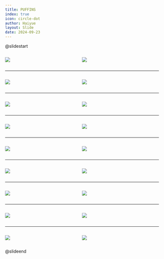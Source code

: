 ```yaml
---
title: PUFFINS
index: true
icon: circle-dot
author: Haiyue
layout: Slide
date: 2024-09-23
---
```

 
@slidestart

<div style="display:flex">
<div style="flex:1">

![](/reading/english/Level-Q/PUFFINS/001.webp)
</div>
<div style="flex:1">

![](/reading/english/Level-Q/PUFFINS/002.webp)
</div>
</div>

---

<div style="display:flex">
<div style="flex:1">

![](/reading/english/Level-Q/PUFFINS/003.webp)
</div>
<div style="flex:1">

![](/reading/english/Level-Q/PUFFINS/004.webp)
</div>
</div>

---

<div style="display:flex">
<div style="flex:1">

![](/reading/english/Level-Q/PUFFINS/005.webp)
</div>
<div style="flex:1">

![](/reading/english/Level-Q/PUFFINS/006.webp)
</div>
</div>

---

<div style="display:flex">
<div style="flex:1">

![](/reading/english/Level-Q/PUFFINS/007.webp)
</div>
<div style="flex:1">

![](/reading/english/Level-Q/PUFFINS/008.webp)
</div>
</div>

---

<div style="display:flex">
<div style="flex:1">

![](/reading/english/Level-Q/PUFFINS/009.webp)
</div>
<div style="flex:1">

![](/reading/english/Level-Q/PUFFINS/010.webp)
</div>
</div>

---

<div style="display:flex">
<div style="flex:1">

![](/reading/english/Level-Q/PUFFINS/011.webp)
</div>
<div style="flex:1">

![](/reading/english/Level-Q/PUFFINS/012.webp)
</div>
</div>

---

<div style="display:flex">
<div style="flex:1">

![](/reading/english/Level-Q/PUFFINS/013.webp)
</div>
<div style="flex:1">

![](/reading/english/Level-Q/PUFFINS/014.webp)
</div>
</div>

---

<div style="display:flex">
<div style="flex:1">

![](/reading/english/Level-Q/PUFFINS/015.webp)
</div>
<div style="flex:1">

![](/reading/english/Level-Q/PUFFINS/016.webp)
</div>
</div>

---

<div style="display:flex">
<div style="flex:1">

![](/reading/english/Level-Q/PUFFINS/017.webp)
</div>
<div style="flex:1">

![](/reading/english/Level-Q/PUFFINS/018.webp)
</div>
</div>

@slideend